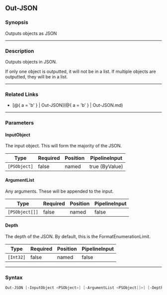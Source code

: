 Out-JSON
--------

### Synopsis
Outputs objects as JSON

---

### Description

Outputs objects in JSON.

If only one object is outputted, it will not be in a list.
If multiple objects are outputted, they will be in a list.

---

### Related Links
* [@{
    a = 'b'
} | Out-JSON](@{
    a = 'b'
} | Out-JSON.md)

---

### Parameters
#### **InputObject**
The input object.  This will form the majority of the JSON.

|Type        |Required|Position|PipelineInput |
|------------|--------|--------|--------------|
|`[PSObject]`|false   |named   |true (ByValue)|

#### **ArgumentList**
Any arguments.  These will be appended to the input.

|Type          |Required|Position|PipelineInput|
|--------------|--------|--------|-------------|
|`[PSObject[]]`|false   |named   |false        |

#### **Depth**
The depth of the JSON.  By default, this is the FormatEnumerationLimit.

|Type     |Required|Position|PipelineInput|
|---------|--------|--------|-------------|
|`[Int32]`|false   |named   |false        |

---

### Syntax
```PowerShell
Out-JSON [-InputObject <PSObject>] [-ArgumentList <PSObject[]>] [-Depth <Int32>] [<CommonParameters>]
```
